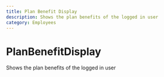 ```yaml
---
title: Plan Benefit Display
description: Shows the plan benefits of the logged in user
category: Employees
---
```



# PlanBenefitDisplay

Shows the plan benefits of the logged in user

<PlanBenefitDisplayDemo />
